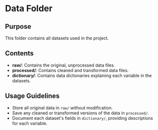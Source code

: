 # Data Folder

## Purpose
This folder contains all datasets used in the project.

## Contents
- **raw/**: Contains the original, unprocessed data files.
- **processed/**: Contains cleaned and transformed data files.
- **dictionary/**: Contains data dictionaries explaining each variable in the datasets.

## Usage Guidelines
- Store all original data in `raw/` without modification.
- Save any cleaned or transformed versions of the data in `processed/`.
- Document each dataset's fields in `dictionary/`, providing descriptions for each variable.
